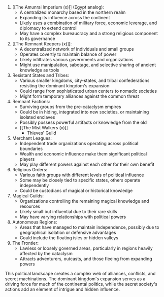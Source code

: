 1. [[The Amunrai Imperium (x)]] (Egypt analog):
    - A centralized monarchy based in the northern realm
    - Expanding its influence across the continent
    - Likely uses a combination of military force, economic leverage, and diplomacy to extend control
    - May have a complex bureaucracy and a strong religious component to its governance
2. [[The Remnant Keepers (x)]]:
    - A decentralized network of individuals and small groups
    - Operates covertly to maintain balance of power
    - Likely infiltrates various governments and organizations
    - Might use manipulation, sabotage, and selective sharing of ancient knowledge as tools
3. Resistant States and Tribes:
    - Various smaller kingdoms, city-states, and tribal confederations resisting the dominant kingdom's expansion
    - Could range from sophisticated urban centers to nomadic societies
    - Might form temporary alliances against the common threat
4. Remnant Factions:
    - Surviving groups from the pre-cataclysm empires
    - Could be in hiding, integrated into new societies, or maintaining isolated enclaves
    - Possibly possess powerful artifacts or knowledge from the old 
	- [[The Mist Walkers (x)]]
		- Thieves' Guild
1. Merchant Leagues:
    - Independent trade organizations operating across political boundaries
    - Wealth and economic influence make them significant political players
    - May play different powers against each other for their own benefit
2. Religious Orders:
    - Various faith groups with different levels of political influence
    - Some may be closely tied to specific states, others operate independently
    - Could be custodians of magical or historical knowledge
3. Magical Guilds:
    - Organizations controlling the remaining magical knowledge and resources
    - Likely small but influential due to their rare skills
    - May have varying relationships with political powers
4. Autonomous Regions:
    - Areas that have managed to maintain independence, possibly due to geographical isolation or defensive advantages
    - Could include the floating isles or hidden valleys
5. The Frontier:
    - Lawless or loosely governed areas, particularly in regions heavily affected by the cataclysm
    - Attracts adventurers, outcasts, and those fleeing from expanding powers

This political landscape creates a complex web of alliances, conflicts, and secret machinations. The dominant kingdom's expansion serves as a driving force for much of the continental politics, while the secret society's actions add an element of intrigue and hidden influence.